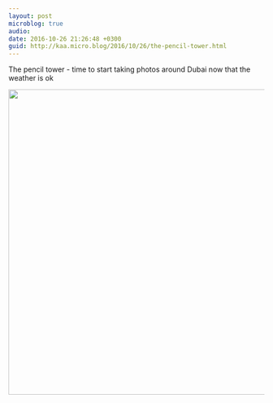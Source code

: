 ```yaml
---
layout: post
microblog: true
audio: 
date: 2016-10-26 21:26:48 +0300
guid: http://kaa.micro.blog/2016/10/26/the-pencil-tower.html
---
```

The pencil tower - time to start taking photos around Dubai now that the weather is ok

<img src="https://micro.kaa.bz/uploads/2018/f2c00dfdde.jpg" width="600" height="600" />

